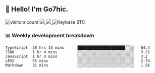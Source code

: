 ## 👋 Hello! I'm Go7hic.

 ![visitors count](https://visitors-by-url-pls-dont-use-this-in-your-repo.vercel.app/Go7hic-github-readme)
 <a href="https://twitter.com/Go7hic">
    <img src="https://img.shields.io/badge/-@Go7hic-1ca0f1?style=flat-square&labelColor=1ca0f1&logo=twitter&logoColor=white&link=https://twitter.com/Go7hic">
   <a/>
   <a href="mailto:gtfx0209@gmail.com">
    <img src="https://img.shields.io/badge/-gtfx0209@gmail.com-c14438?style=flat-square&logo=Gmail&logoColor=white&link=mailto:gtfx0209@gmail.com">
   <a/>
    ![Keybase BTC](https://img.shields.io/keybase/btc/Go7hic)
 <!--
🔭 I’m currently working
🌱 I’m currently learning
💬 Ask me about 
📫 How to reach me: 
⚡ Fun fact: 
-->
 <!--
![My Github Stats](https://github-readme-stats.vercel.app/api?username=Go7hic&show_icons=true&count_private=true)

-->

### 📊 Weekly development breakdown
<!--START_SECTION:waka-->
```text
TypeScript  28 hrs 15 mins      █████████████████████░░░░   84.4 
JSON        1 hr 4 mins         ░░░░░░░░░░░░░░░░░░░░░░░░░   3.21 
JavaScript  1 hr 4 mins         ░░░░░░░░░░░░░░░░░░░░░░░░░   3.2 
LESS        55 mins             ░░░░░░░░░░░░░░░░░░░░░░░░░   2.74 
Markdown    31 mins             ░░░░░░░░░░░░░░░░░░░░░░░░░   1.56
```
<!--END_SECTION:waka-->


